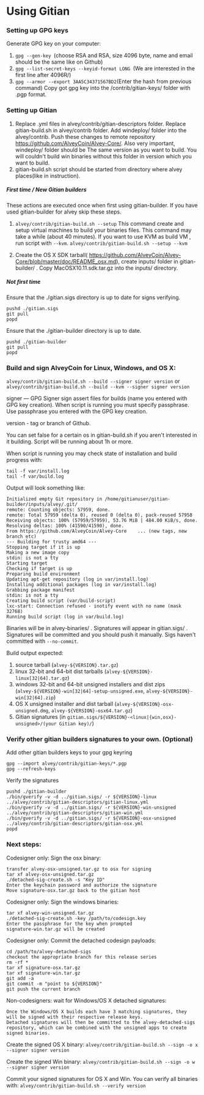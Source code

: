 Using Gitian
====================
### Setting up GPG keys
Generate GPG key on your computer:
1. ```gpg --gen-key ```(choose RSA and RSA, size 4096 byte, name and email should be the same like on Github)
2. ```gpg --list-secret-keys --keyid-format LONG ```(We are interested in the first line after 4096R/)
3. ```gpg --armor --export 3AA5C34371567BD2```(Enter the hash from previous command)
Copy got gpg key into the /contrib/gitian-keys/ folder with .pgp format.
### Setting up Gitian
1. Replace .yml files in alvey/contrib/gitian-descriptors folder. Replace gitian-build.sh in alvey/contrib folder. Add windeploy/ folder into the alvey/contrib. Push these changes to remote repository https://github.com/AlveyCoin/Alvey-Core/. Also very important, windeploy/ folder should be The same version as you want to build. You will couldn't build win binaries without this folder in version which you want to build.
2. gitian-build.sh script should be started from directory where alvey places(like in instruction).
##### First time / New Gitian builders
These actions are executed once when first using gitian-builder. If you have used gitian-builder for alvey skip these steps.
1. ```alvey/contrib/gitian-build.sh --setup``` This command create and setup virtual machines to build your binaries files. This command may take a while (about 40 minutes). If you want to use KVM as build VM , run script with ```--kvm```.
    ```alvey/contrib/gitian-build.sh --setup --kvm```

2. Create the OS X SDK tarball( https://github.com/AlveyCoin/Alvey-Core/blob/master/doc/README_osx.md), create inputs/ folder in gitian-builder/ . Copy MacOSX10.11.sdk.tar.gz into the inputs/ directory.
##### Not first time
Ensure that the ./gitian.sigs directory is up to date for signs verifying.

    pushd ./gitian.sigs
    git pull
    popd

Ensure that the ./gitian-builder directory is up to date.

    pushd ./gitian-builder
    git pull
    popd

### Build and sign AlveyCoin for Linux, Windows, and OS X:

  ```alvey/contrib/gitian-build.sh --build --signer signer version``` or 
  ```alvey/contrib/gitian-build.sh --build --kvm --signer signer version```

signer — GPG Signer sign assert files for builds (name you entered with GPG key creation). When script is running you must specify passphrase. Use passphrase you entered with the GPG key creation. 

version - tag or branch of Github.

You can set false for a certain os in gitian-build.sh if you aren't interested in it building.
Script will be running about 1h or more.

When script is running you may check state of installation and build progress with:

    tail -f var/install.log
    tail -f var/build.log
    
Output will look something like:
    
    Initialized empty Git repository in /home/gitianuser/gitian-builder/inputs/alvey/.git/
    remote: Counting objects: 57959, done.
    remote: Total 57959 (delta 0), reused 0 (delta 0), pack-reused 57958
    Receiving objects: 100% (57959/57959), 53.76 MiB | 484.00 KiB/s, done.
    Resolving deltas: 100% (41590/41590), done.
    From https://github.com/AlveyCoin/Alvey-Core    ... (new tags, new branch etc)
    --- Building for trusty amd64 ---
    Stopping target if it is up
    Making a new image copy
    stdin: is not a tty
    Starting target
    Checking if target is up
    Preparing build environment
    Updating apt-get repository (log in var/install.log)
    Installing additional packages (log in var/install.log)
    Grabbing package manifest
    stdin: is not a tty
    Creating build script (var/build-script)
    lxc-start: Connection refused - inotify event with no name (mask 32768)
    Running build script (log in var/build.log)


Binaries will be in alvey-binaries/ . Signatures will appear in gitian.sigs/ . Signatures will be committed and you should push it manually. Sigs haven't committed with ```--no-commit```.

Build output expected:

  1. source tarball (`alvey-${VERSION}.tar.gz`)
  2. linux 32-bit and 64-bit dist tarballs (`alvey-${VERSION}-linux[32|64].tar.gz`)
  3. windows 32-bit and 64-bit unsigned installers and dist zips (`alvey-${VERSION}-win[32|64]-setup-unsigned.exe`, `alvey-${VERSION}-win[32|64].zip`)
  4. OS X unsigned installer and dist tarball (`alvey-${VERSION}-osx-unsigned.dmg`, `alvey-${VERSION}-osx64.tar.gz`)
  5. Gitian signatures (in `gitian.sigs/${VERSION}-<linux|{win,osx}-unsigned>/(your Gitian key)/`)

### Verify other gitian builders signatures to your own. (Optional)

Add other gitian builders keys to your gpg keyring

    gpg --import alvey/contrib/gitian-keys/*.pgp
    gpg --refresh-keys

Verify the signatures

    pushd ./gitian-builder
    ./bin/gverify -v -d ../gitian.sigs/ -r ${VERSION}-linux ../alvey/contrib/gitian-descriptors/gitian-linux.yml
    ./bin/gverify -v -d ../gitian.sigs/ -r ${VERSION}-win-unsigned ../alvey/contrib/gitian-descriptors/gitian-win.yml
    ./bin/gverify -v -d ../gitian.sigs/ -r ${VERSION}-osx-unsigned ../alvey/contrib/gitian-descriptors/gitian-osx.yml
    popd

### Next steps:

Codesigner only: Sign the osx binary:

    transfer alvey-osx-unsigned.tar.gz to osx for signing
    tar xf alvey-osx-unsigned.tar.gz
    ./detached-sig-create.sh -s "Key ID"
    Enter the keychain password and authorize the signature
    Move signature-osx.tar.gz back to the gitian host

Codesigner only: Sign the windows binaries:

    tar xf alvey-win-unsigned.tar.gz
    ./detached-sig-create.sh -key /path/to/codesign.key
    Enter the passphrase for the key when prompted
    signature-win.tar.gz will be created

Codesigner only: Commit the detached codesign payloads:

    cd /path/to/alvey-detached-sigs
    checkout the appropriate branch for this release series
    rm -rf *
    tar xf signature-osx.tar.gz
    tar xf signature-win.tar.gz
    git add -a
    git commit -m "point to ${VERSION}"
    git push the current branch

Non-codesigners: wait for Windows/OS X detached signatures:

    Once the Windows/OS X builds each have 3 matching signatures, they will be signed with their respective release keys.
    Detached signatures will then be committed to the alvey-detached-sigs repository, which can be combined with the unsigned apps to create signed binaries.

Create the signed OS X binary:
```alvey/contrib/gitian-build.sh --sign -o x --signer signer version```

Create the signed Win binary:
```alvey/contrib/gitian-build.sh --sign -o w --signer signer version```

Commit your signed signatures for OS X and Win.
You can verify all binaries with:
```alvey/contrib/gitian-build.sh --verify version```
